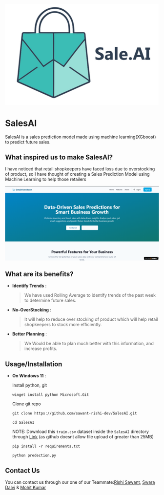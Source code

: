 ![Image](https://github.com/sawant-rishi-dev/SalesAI/blob/main/img/logo.jpg)
# SalesAI
SalesAI is a sales prediction model made using machine learning(XGboost) to predict future sales.

## What inspired us to make SalesAI?
I have noticed that retail shopkeepers have faced loss due to overstocking of product, so I have thought of creating a Sales Prediction Model using Machine Learning to help those retailers

![Image](https://github.com/sawant-rishi-dev/SalesAI/blob/main/img/image.png)

## What are its benefits?
- **Identify Trends** :
  > We have used Rolling Average to identify trends of the past week to determine future sales.
- **No-OverStocking** :
  > It will help to reduce over stocking of product which will help retail shopkeepers to stock more efficiently.
- **Better Planning** :
  > We Would be able to plan much better with this information, and increase profits.

## Usage/Installation
- **On Windows 11** :

  Install python, git
  ```
  winget install python Microsoft.Git
  ```
  
  Clone git repo
  ```
  git clone https://github.com/sawant-rishi-dev/SalesAI.git
  ```
  ```
  cd SalesAI
  ```
  NOTE: Download this `train.csv` dataset inside the `SalesAI` directory through [Link](https://drive.google.com/file/d/1bo5gVTLHjxqtMk45-ZRDd6OLc_0oz3uu/view?usp=sharing) (as github doesnt allow file upload of greater than 25MB)
  ```
  pip install -r requirements.txt
  ```
  ```
  python predection.py
  ```
## Contact Us
You can contact us through our one of our Teammate:[Rishi Sawant](https://www.linkedin.com/in/rishi-sawant-896192322/), [Swara Dalvi](https://github.com/swara-2006) & [Mohit Kumar](https://www.linkedin.com/in/kumar-mohit-dev/)

